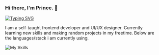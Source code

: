 ### Hi there, I'm Prince. 👋
[![Typing SVG](https://readme-typing-svg.herokuapp.com?lines=Welcome+to+my+domain)](https://git.io/typing-svg)

I am a self-taught frontend developer and UI/UX designer. Currently learning new skills and making random projects in my freetime. 
Below are the languages/stack i am currently using.

![My Skills](https://skillicons.dev/icons?i=js,ts,nodejs,py,html,css,sass,wasm,figma,react,flutter,dotnet,express,gatsby,nextjs,laravel)





